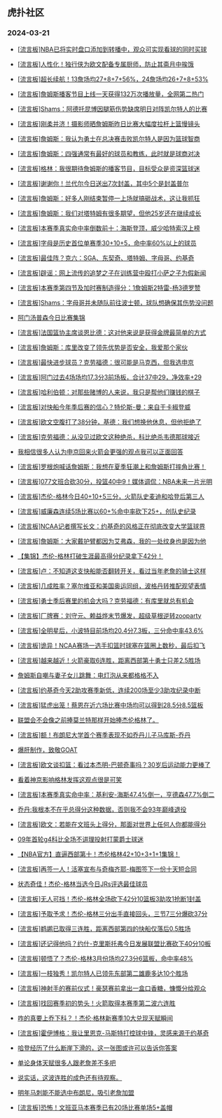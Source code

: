 ## 虎扑社区 
### 2024-03-21

+ [[流言板]NBA已将实时盘口添加到转播中，观众可实现看球的同时买球](https://bbs.hupu.com/625355602.html)

+ [[流言板]人性化！独行侠为欧文配备专属厨师，防止其斋月中挨饿](https://bbs.hupu.com/625355674.html)

+ [[流言板]超长续航！13詹场均27+8+7+56%，24詹场均26+7+8+53%](https://bbs.hupu.com/625355691.html)

+ [[流言板]詹姆斯播客节目上线一天获得132万次播放量，全网第二热门](https://bbs.hupu.com/625354699.html)

+ [[流言板]Shams：阿德托昆博因腿筋伤势缺席明日对阵凯尔特人的比赛](https://bbs.hupu.com/625355589.html)

+ [[流言板]刚柔并济！摄影师晒詹姆斯昨日比赛大幅度拉杆上篮慢镜头](https://bbs.hupu.com/625354270.html)

+ [[流言板]詹姆斯：我认为勇士在总决赛击败凯尔特人是因为篮球智商](https://bbs.hupu.com/625353149.html)

+ [[流言板]詹姆斯：四强通常有最好的球员和教练，此时就是球商对决](https://bbs.hupu.com/625354937.html)

+ [[流言板]格林：我很期待詹姆斯的播客节目，目标受众是资深篮球迷](https://bbs.hupu.com/625355415.html)

+ [[流言板]谢谢你！兰代尔今日送出7次封盖，其中5个是封盖普尔](https://bbs.hupu.com/625356266.html)

+ [[流言板]詹姆斯：好多人刚结束暂停一上场就搞砸战术，这让我抓狂](https://bbs.hupu.com/625351215.html)

+ [[流言板]詹姆斯：我们对塔特姆有很多期望，但他25岁还在继续成长](https://bbs.hupu.com/625351069.html)

+ [[流言板]本赛季真实命中率倒数前十：海斯登顶，威少哈特索汉上榜](https://bbs.hupu.com/625356589.html)

+ [[流言板]字母是历史首位单赛季30+10+5，命中率60%以上的球员](https://bbs.hupu.com/625356184.html)

+ [[流言板]最佳阵？克六：SGA、东契奇、塔特姆、字母哥、约基奇](https://bbs.hupu.com/625355917.html)

+ [[流言板]辟谣：网上流传的追梦之子在训练营中殴打小萨之子为假新闻](https://bbs.hupu.com/625350414.html)

+ [[流言板]本赛季第四节及加时赛制造得分：1詹姆斯2特雷-杨3德罗赞](https://bbs.hupu.com/625350338.html)

+ [[流言板]Shams：字母哥并未随队前往波士顿，球队想确保其伤势没问题](https://bbs.hupu.com/625356300.html)

+ [阿门汤普森今日比赛集锦](https://bbs.hupu.com/625349493.html)

+ [[流言板]法国篮协主席谈恩比德：这对他来说是获得金牌最简单的方式](https://bbs.hupu.com/625356686.html)

+ [[流言板]詹姆斯：库里改变了领先优势是否安全，我爱那个家伙](https://bbs.hupu.com/625349653.html)

+ [[流言板]最快进步球员？克劳福德：很可能是马克西，但我选申京](https://bbs.hupu.com/625355751.html)

+ [[流言板]阿门过去4场场均17.3分3前场板，合计37中29，净效率+29](https://bbs.hupu.com/625355645.html)

+ [[流言板]哈利伯顿：对那些赌博的人来说，我只是帮他们赚钱的棋子](https://bbs.hupu.com/625349632.html)

+ [[流言板]对快船今年季后赛的信心？特伦斯-曼：来自于卡椒登威](https://bbs.hupu.com/625355359.html)

+ [[流言板]欧文空腹打了38分钟，基德：我们想换他休息，但他拒绝了](https://bbs.hupu.com/625349388.html)

+ [[流言板]克劳福德：从没见过欧文这种绝杀，科比绝杀韦德那球接近](https://bbs.hupu.com/625355808.html)

+ [我相信很多人认为申京回来火箭会更强的观点我可以正面回答](https://bbs.hupu.com/625355006.html)

+ [[流言板]罗根炮喊话詹姆斯：我想在夏季狂潮上和詹姆斯打摔角比赛！](https://bbs.hupu.com/625356734.html)

+ [[流言板]077文班合砍30分，投篮40中9！媒体调侃：NBA未来一片光明](https://bbs.hupu.com/625349031.html)

+ [[流言板]杰伦-格林今日40+10+5三分，火箭队史麦迪和哈登后第三人](https://bbs.hupu.com/625349011.html)

+ [[流言板]威廉森连续5场比赛以60+%命中率砍下25+，创队史纪录](https://bbs.hupu.com/625355492.html)

+ [[流言板]NCAA记者撰写长文：约基奇的风格正在彻底改变大学篮球界](https://bbs.hupu.com/625355941.html)

+ [[流言板]詹姆斯：大家戴护臂都因为艾弗森，我的一处纹身也是因为他](https://bbs.hupu.com/625348587.html)

+ [【集锦】杰伦-格林打破生涯最高得分纪录拿下42分！](https://bbs.hupu.com/625348094.html)

+ [[流言板]卢：不知道这支快船能否翻转开关，看过当年老詹的骑士这样](https://bbs.hupu.com/625348281.html)

+ [[流言板]几成胜率？塞尔维亚和美国奥运同组，波格丹转推配观望表情](https://bbs.hupu.com/625356677.html)

+ [[流言板]勇士季后赛里的机会大吗？克劳福德：有库里就总有机会](https://bbs.hupu.com/625355838.html)

+ [[流言板]厂牌赛：刘守元、赖益烨末节爆发，超级草根逆转zooparty](https://bbs.hupu.com/625348189.html)

+ [[流言板]全明星后，小波特目前场均20.4分7.3板，三分命中率43.6%](https://bbs.hupu.com/625350139.html)

+ [[流言板]诡异！NCAA赛场一选手扣篮时球塞在篮圈上数秒，最后扣飞](https://bbs.hupu.com/625356896.html)

+ [[流言板]越来越近！火箭豪取6连胜，距离西部第十勇士只差2.5胜场](https://bbs.hupu.com/625346456.html)

+ [詹姆斯自嘲与妻子女儿跳舞：电灯泡从来都格格不入](https://bbs.hupu.com/625352537.html)

+ [[流言板]约基奇今天2助攻赛季新低，连续200场至少3助攻纪录中断](https://bbs.hupu.com/625355232.html)

+ [[流言板]猛虎出笼！蔡恩在近六场比赛中场均可以得到28.5分8.5篮板](https://bbs.hupu.com/625352637.html)

+ [联盟会不会像之前捧莫兰特那样开始捧杰伦格林了。](https://bbs.hupu.com/625353329.html)

+ [[流言板]额！布朗尼大学首个赛季表现不如乔丹儿子马库斯-乔丹](https://bbs.hupu.com/625347487.html)

+ [爆肝制作，致敬GOAT](https://bbs.hupu.com/625355918.html)

+ [[流言板]欧文谈扣篮：看过本杰明-巴顿奇事吗？30岁后运动能力更棒了](https://bbs.hupu.com/625350081.html)

+ [看着神京影响格林发挥这观点很是可笑](https://bbs.hupu.com/625352996.html)

+ [[流言板]本赛季真实命中率：基利安-海斯47.4%倒一，亨德森47.7%倒二](https://bbs.hupu.com/625356564.html)

+ [乔丹:我根本不在乎总得分这种数据，否则我不会93年巅峰退役](https://bbs.hupu.com/625346429.html)

+ [[流言板]欧文：若能在文班头上得分，那面对世界上任何人你都能得分](https://bbs.hupu.com/625349694.html)

+ [09年首轮g4科比全场不讲理投射打蒙爵士球迷](https://bbs.hupu.com/625346792.html)

+ [【NBA官方】直逼西部第十！杰伦格林42+10+3+1+1集锦！](https://bbs.hupu.com/625349728.html)

+ [[流言板]再签一人！活塞宣布与奇梅齐耶-梅图签下一份十天短合同](https://bbs.hupu.com/625356346.html)

+ [状态奇佳！杰伦-格林当选今日JRs评选最佳球员](https://bbs.hupu.com/625351840.html)

+ [[流言板]无人可挡！杰伦-格林全场砍下42分10篮板3助攻1抢断1封盖](https://bbs.hupu.com/625346526.html)

+ [[流言板]予取予求！杰伦-格林三分出手直接回头，三节7三分爆砍37分](https://bbs.hupu.com/625345887.html)

+ [[流言板]鹈鹕已取得三连胜，距离西部第四的快船仅落后0.5胜场](https://bbs.hupu.com/625347244.html)

+ [[流言板]还记得他吗？约什-克里斯托弗今日发展联盟比赛砍下40分10板](https://bbs.hupu.com/625357089.html)

+ [[流言板]顿悟了？杰伦-格林3月份场均27.3分6篮板，命中率48%](https://bbs.hupu.com/625357260.html)

+ [[流言板]一枝独秀！凯尔特人已领先东部第二雄鹿多达10个胜场](https://bbs.hupu.com/625357045.html)

+ [[流言板]神射手的赛前仪式！豪瑟赛前拿出一盒口香糖，慷慨分给观众](https://bbs.hupu.com/625356966.html)

+ [[流言板]找回赛季初的势头！火箭取得本赛季第二波六连胜](https://bbs.hupu.com/625357203.html)

+ [咋的真要上乔下科？！杰伦·格林新赛季10大兑现天赋瞬间](https://bbs.hupu.com/625354330.html)

+ [[流言板]霍伊博格：我让里恩克-马斯特打控球中锋，灵感来源于约基奇](https://bbs.hupu.com/625357446.html)

+ [哈登经历了什么断崖下滑的，这一张图或许可以告诉你答案](https://bbs.hupu.com/625354296.html)

+ [单论身体天赋很多人跟老詹差不多吧](https://bbs.hupu.com/625356440.html)

+ [说实话，这波连胜的成色还有待观察。](https://bbs.hupu.com/625356105.html)

+ [明年马刺能不能选中布朗尼，吸引老詹加盟](https://bbs.hupu.com/625356443.html)

+ [[流言板]恐怖！文班亚马本赛季已有20场比赛单场5+盖帽](https://bbs.hupu.com/625357499.html)

